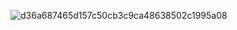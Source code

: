 ![d36a687465d157c50cb3c9ca48638502c1995a08](https://github.com/SHAZZAD-BS1572/learn_playwright/assets/167750866/6d05aad5-5308-4057-8fe4-4c21eb5e7594)
